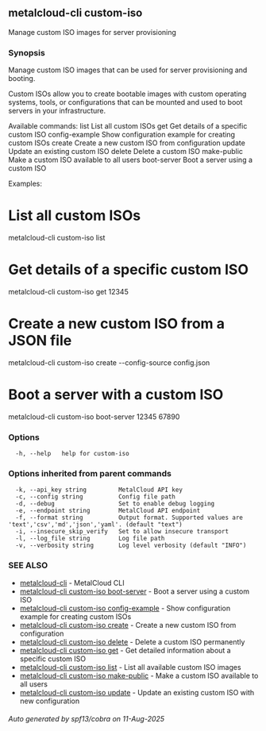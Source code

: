 ## metalcloud-cli custom-iso

Manage custom ISO images for server provisioning

### Synopsis

Manage custom ISO images that can be used for server provisioning and booting.

Custom ISOs allow you to create bootable images with custom operating systems, 
tools, or configurations that can be mounted and used to boot servers in your infrastructure.

Available commands:
  list           List all custom ISOs
  get            Get details of a specific custom ISO
  config-example Show configuration example for creating custom ISOs
  create         Create a new custom ISO from configuration
  update         Update an existing custom ISO
  delete         Delete a custom ISO
  make-public    Make a custom ISO available to all users
  boot-server    Boot a server using a custom ISO

Examples:
  # List all custom ISOs
  metalcloud-cli custom-iso list

  # Get details of a specific custom ISO
  metalcloud-cli custom-iso get 12345

  # Create a new custom ISO from a JSON file
  metalcloud-cli custom-iso create --config-source config.json

  # Boot a server with a custom ISO
  metalcloud-cli custom-iso boot-server 12345 67890

### Options

```
  -h, --help   help for custom-iso
```

### Options inherited from parent commands

```
  -k, --api_key string         MetalCloud API key
  -c, --config string          Config file path
  -d, --debug                  Set to enable debug logging
  -e, --endpoint string        MetalCloud API endpoint
  -f, --format string          Output format. Supported values are 'text','csv','md','json','yaml'. (default "text")
  -i, --insecure_skip_verify   Set to allow insecure transport
  -l, --log_file string        Log file path
  -v, --verbosity string       Log level verbosity (default "INFO")
```

### SEE ALSO

* [metalcloud-cli](metalcloud-cli.md)	 - MetalCloud CLI
* [metalcloud-cli custom-iso boot-server](metalcloud-cli_custom-iso_boot-server.md)	 - Boot a server using a custom ISO
* [metalcloud-cli custom-iso config-example](metalcloud-cli_custom-iso_config-example.md)	 - Show configuration example for creating custom ISOs
* [metalcloud-cli custom-iso create](metalcloud-cli_custom-iso_create.md)	 - Create a new custom ISO from configuration
* [metalcloud-cli custom-iso delete](metalcloud-cli_custom-iso_delete.md)	 - Delete a custom ISO permanently
* [metalcloud-cli custom-iso get](metalcloud-cli_custom-iso_get.md)	 - Get detailed information about a specific custom ISO
* [metalcloud-cli custom-iso list](metalcloud-cli_custom-iso_list.md)	 - List all available custom ISO images
* [metalcloud-cli custom-iso make-public](metalcloud-cli_custom-iso_make-public.md)	 - Make a custom ISO available to all users
* [metalcloud-cli custom-iso update](metalcloud-cli_custom-iso_update.md)	 - Update an existing custom ISO with new configuration

###### Auto generated by spf13/cobra on 11-Aug-2025
